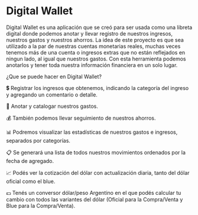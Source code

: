 # Digital Wallet

Digital Wallet es una aplicación que se creó para ser usada como una libreta digital donde podemos anotar y llevar registro de nuestros ingresos, nuestros gastos y nuestros ahorros. La idea de este proyecto es que sea utilizado a la par de nuestras cuentas monetarias reales, muchas veces tenemos más de una cuenta o ingresos extras que no están reflejados en ningun lado, al igual que nuestros gastos. Con esta herramienta podemos anotarlos y tener toda nuestra información financiera en un solo lugar.

¿Que se puede hacer en Digital Wallet?

💲 Registrar los ingresos que obtenemos, indicando la categoría del ingreso y agregando un comentario o detalle.

💸 Anotar y catalogar nuestros gastos.

💰 También podemos llevar seguimiento de nuestros ahorros.

📊 Podremos visualizar las estadísticas de nuestros gastos e ingresos, separados por categorías.

📋 Se generará una lista de todos nuestros movimientos ordenados por la fecha de agregado.

📈 Podés ver la cotización del dólar con actualización diaria, tanto del dólar oficial como el blue.

💵 Tenés un conversor dólar/peso Argentino en el que podés calcular tu cambio con todos las variantes del dólar (Oficial para la Compra/Venta y Blue para la Compra/Venta).
